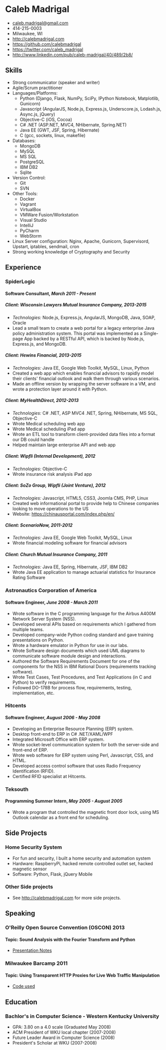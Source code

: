 # Caleb Madrigal

* caleb.madrigal@gmail.com
* 414-215-0003
* Milwaukee, WI
* <http://calebmadrigal.com>
* <https://github.com/calebmadrigal>
* <https://twitter.com/caleb_madrigal>
* <http://www.linkedin.com/pub/caleb-madrigal/40/489/2b8/>

## Skills

* Strong communicator (speaker and writer)
* Agile/Scrum practitioner
* Languages/Platforms:
    - Python (Django, Flask, NumPy, SciPy, IPython Notebook, Matplotlib, Gunicorn)
    - Javascript (AngularJS, Node.js, Express.js, Underscore.js, Lodash.js, Async.js, jQuery)
    - Objective-C (iOS, Cocoa)
    - C# .NET (ASP.NET, MVC4, NHibernate, Spring.NET)
    - Java EE (GWT, JSF, Spring, Hibernate)
    - C (gcc, sockets, linux, makefile)
* Databases:
    - MongoDB
    - MySQL
    - MS SQL
    - PostgreSQL
    - IBM DB2
    - Sqlite
* Version Control:
    - Git
    - SVN
* Other Tools:
    - Docker
    - Vagrant
    - VirtualBox
    - VMWare Fusion/Workstation
    - Visual Studio
    - IntelliJ
    - PyCharm
    - WebStorm
* Linux Server configuration: Nginx, Apache, Gunicorn, Supervisord, Upstart, iptables, sendmail, cron
* Strong working knowledge of Cryptography and Security

## Experience

### SpiderLogic
#### Software Consultant, *March 2011 - Present*

##### Client: Wisconsin Lawyers Mutual Insurance Company, 2013-2015

* *Technologies:* Node.js, Express.js, AngularJS, MongoDB, Java, SOAP, Oracle
* Lead a small team to create a web portal for a legacy enterprise Java policy administration system. This portal was implemented as a Single-page App backed by a RESTful API, which is backed by Node.js, Express.js, and MongoDB.

##### Client: Hewins Financial, 2013-2015

* *Technologies:* Java EE, Google Web Toolkit, MySQL, Linux, Python
* Created a web app which enables financial advisors to rapidly model their clients' financial outlook and walk them through various scenarios.
* Made an offline version by wrapping the server software in a VM, and wrote a protection layer around it with Python.

##### Client: MyHealthDirect, 2012-2013

* *Technologies:* C# .NET, ASP MVC4 .NET, Spring, NHibernate, MS SQL, Objective-C
* Wrote Medical scheduling web app
* Wrote Medical scheduling iPad app
* Wrote an ETL tool to transform client-provided data files into a format our DB could handle
* Helped maintain large enterprise API and web app

##### Client: Wipfli (Internal Development), 2012

* *Technologies:* Objective-C
* Wrote insurance risk analysis iPad app

##### Client: SoZo Group, Wipfli (Joint Venture), 2012

* *Technologies:* Javascript, HTML5, CSS3, Joomla CMS, PHP, Linux
* Created web informational portal to provide help to Chinese companies looking to move operations to the US
* Website: <https://chinausportal.com/index.php/en/>

##### Client: ScenarioNow, 2011-2012

* *Technologies:* Java EE, Google Web Toolkit, MySQL, Linux
* Wrote financial modeling software for financial advisors

##### Client: Church Mutual Insurance Company, 2011

* *Technologies:* Java EE, Spring, Hibernate, JSF, IBM DB2
* Wrote Java EE application to manage actuarial statistics for Insurance Rating Software


### Astronautics Corporation of America
#### Software Engineer, *June 2008 - March 2011*

* Wrote software in the C programming language for the Airbus A400M Network Server System (NSS).
* Developed several APIs based on requirements which I gathered from multiple teams.
* Developed company-wide Python coding standard and gave training presentations on Python.
* Wrote a hardware emulator in Python for use in our labs.
* Wrote Software design documents which used UML diagrams to communicate software module design and interactions.
* Authored the Software Requirements Document for one of the components for the NSS in IBM Rational Doors (requirements tracking software).
* Wrote Test Cases, Test Procedures, and Test Applications (in C and Python) to verify requirements.
* Followed DO-178B for process flow, requirements, testing, implementation, etc.

### Hitcents
#### Software Engineer, *August 2006 - May 2008*

* Developing an Enterprise Resource Planning (ERP) system.
* Desktop front-end to ERP in C# .NET/XAML/WPF
* Integrated Microsoft Office with ERP system.
* Wrote socket-level communication system for both the server-side and front-end of ERP.
* Wrote web software for ERP system using Perl, Javascript, CSS, and HTML.
* Developed access control software that uses Radio Frequency Identification (RFID).
* Certified RFID specialist at Hitcents.

### Teksouth
#### Programming Summer Intern, *May 2005 - August 2005*

* Wrote a program that controlled the magnetic front door lock, using MS Outlook calendar as a front end for scheduling.

## Side Projects

### Home Security System

* For fun and security, I built a home security and automation system
* Hardware: RaspberryPi, hacked remote controlled outlet set, hacked magnetic sensor
* Software: Python, Flask, jQuery Mobile

### Other Side projects

* See <http://calebmadrigal.com> for more side projects.

## Speaking

### O'Reilly Open Source Convention (OSCON) 2013
#### Topic: Sound Analysis with the Fourier Transform and Python
* [Presentation Notes](https://github.com/calebmadrigal/FourierTalkOSCON)

### Milwaukee Barcamp 2011
#### Topic: Using Transparent HTTP Proxies for Live Web Traffic Manipulation
* [Code used](https://github.com/calebmadrigal/PythonScripts/blob/master/networking/httpproxyserver.py)

## Education

### Bachlor's in Computer Science - Western Kentucky University

* GPA: 3.80 on a 4.0 scale (Graduated May 2008)
* ACM President of WKU local chapter (2007-2008)
* Future Leader Award in Computer Science (2008)
* President's Scholar at WKU (2007-2008)


